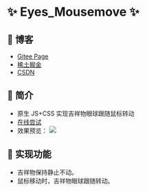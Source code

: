 # ✨ Eyes_Mousemove ✨

## 🍬 博客

- [Gitee Page](https://yuziikuko.gitee.io/articles/00.html)
- [稀土掘金](https://juejin.cn/post/7209928548601610296)
- [CSDN](http://t.csdn.cn/WwqGp)

## 🍮 简介

- 原生 JS+CSS 实现吉祥物眼球跟随鼠标转动
- [在线尝试](https://codesandbox.io/s/eyes-mousemove-f4zuzt?file=/index.html)
- 效果预览：
  ![](./AnimateEffect.gif)

## 🍫 实现功能

- 吉祥物保持静止不动。
- 鼠标移动时，吉祥物眼球跟随转动。
